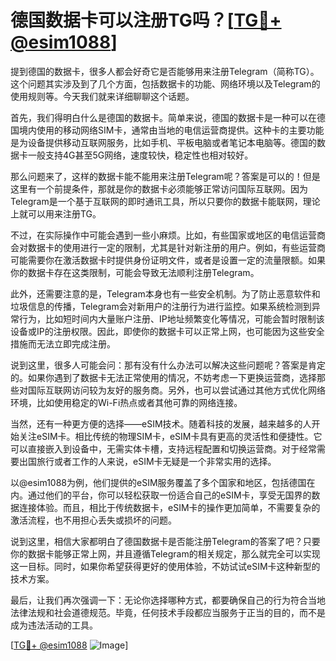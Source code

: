 # 德国数据卡可以注册TG吗？[[TG💪+ @esim1088](https://t.me/s/esim1088)]

提到德国的数据卡，很多人都会好奇它是否能够用来注册Telegram（简称TG）。这个问题其实涉及到了几个方面，包括数据卡的功能、网络环境以及Telegram的使用规则等。今天我们就来详细聊聊这个话题。

首先，我们得明白什么是德国的数据卡。简单来说，德国的数据卡是一种可以在德国境内使用的移动网络SIM卡，通常由当地的电信运营商提供。这种卡的主要功能是为设备提供移动互联网服务，比如手机、平板电脑或者笔记本电脑等。德国的数据卡一般支持4G甚至5G网络，速度较快，稳定性也相对较好。

那么问题来了，这样的数据卡能不能用来注册Telegram呢？答案是可以的！但是这里有一个前提条件，那就是你的数据卡必须能够正常访问国际互联网。因为Telegram是一个基于互联网的即时通讯工具，所以只要你的数据卡能联网，理论上就可以用来注册TG。

不过，在实际操作中可能会遇到一些小麻烦。比如，有些国家或地区的电信运营商会对数据卡的使用进行一定的限制，尤其是针对新注册的用户。例如，有些运营商可能需要你在激活数据卡时提供身份证明文件，或者是设置一定的流量限额。如果你的数据卡存在这类限制，可能会导致无法顺利注册Telegram。

此外，还需要注意的是，Telegram本身也有一些安全机制。为了防止恶意软件和垃圾信息的传播，Telegram会对新用户的注册行为进行监控。如果系统检测到异常行为，比如短时间内大量账户注册、IP地址频繁变化等情况，可能会暂时限制该设备或IP的注册权限。因此，即使你的数据卡可以正常上网，也可能因为这些安全措施而无法立即完成注册。

说到这里，很多人可能会问：那有没有什么办法可以解决这些问题呢？答案是肯定的。如果你遇到了数据卡无法正常使用的情况，不妨考虑一下更换运营商，选择那些对国际互联网访问较为友好的服务商。另外，也可以尝试通过其他方式优化网络环境，比如使用稳定的Wi-Fi热点或者其他可靠的网络连接。

当然，还有一种更方便的选择——eSIM技术。随着科技的发展，越来越多的人开始关注eSIM卡。相比传统的物理SIM卡，eSIM卡具有更高的灵活性和便捷性。它可以直接嵌入到设备中，无需实体卡槽，支持远程配置和切换运营商。对于经常需要出国旅行或者工作的人来说，eSIM卡无疑是一个非常实用的选择。

以@esim1088为例，他们提供的eSIM服务覆盖了多个国家和地区，包括德国在内。通过他们的平台，你可以轻松获取一份适合自己的eSIM卡，享受无国界的数据连接体验。而且，相比于传统数据卡，eSIM卡的操作更加简单，不需要复杂的激活流程，也不用担心丢失或损坏的问题。

说到这里，相信大家都明白了德国数据卡是否能注册Telegram的答案了吧？只要你的数据卡能够正常上网，并且遵循Telegram的相关规定，那么就完全可以实现这一目标。同时，如果你希望获得更好的使用体验，不妨试试eSIM卡这种新型的技术方案。

最后，让我们再次强调一下：无论你选择哪种方式，都要确保自己的行为符合当地法律法规和社会道德规范。毕竟，任何技术手段都应当服务于正当的目的，而不是成为违法活动的工具。

[[TG💪+ @esim1088](https://t.me/s/esim1088) ![Image](https://i.postimg.cc/4NQfJmqS/Snipaste-2025-05-13-00-14-12.png)]